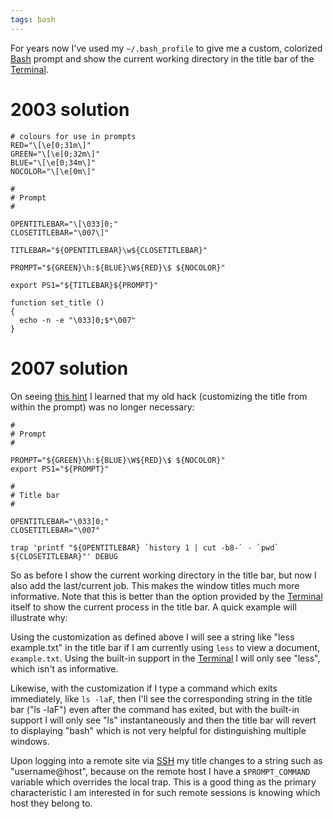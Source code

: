```yaml
---
tags: bash
---
```


For years now I've used my `~/.bash_profile` to give me a custom, colorized [Bash](/wiki/Bash) prompt and show the current working directory in the title bar of the [Terminal](/wiki/Terminal).

# 2003 solution

    # colours for use in prompts
    RED="\[\e[0;31m\]"
    GREEN="\[\e[0;32m\]"
    BLUE="\[\e[0;34m\]"
    NOCOLOR="\[\e[0m\]"

    #
    # Prompt                                                
    #

    OPENTITLEBAR="\[\033]0;"
    CLOSETITLEBAR="\007\]"

    TITLEBAR="${OPENTITLEBAR}\w${CLOSETITLEBAR}"

    PROMPT="${GREEN}\h:${BLUE}\W${RED}\$ ${NOCOLOR}"

    export PS1="${TITLEBAR}${PROMPT}"

    function set_title ()
    {
      echo -n -e "\033]0;$*\007"
    }

# 2007 solution

On seeing [this hint](http://www.macosxhints.com/article.php?story=20070628002730528) I learned that my old hack (customizing the title from within the prompt) was no longer necessary:

    #
    # Prompt                                                
    #

    PROMPT="${GREEN}\h:${BLUE}\W${RED}\$ ${NOCOLOR}"
    export PS1="${PROMPT}"

    #
    # Title bar
    #

    OPENTITLEBAR="\033]0;"
    CLOSETITLEBAR="\007"

    trap 'printf "${OPENTITLEBAR} `history 1 | cut -b8-` - `pwd` ${CLOSETITLEBAR}"' DEBUG

So as before I show the current working directory in the title bar, but now I also add the last/current job. This makes the window titles much more informative. Note that this is better than the option provided by the [Terminal](/wiki/Terminal) itself to show the current process in the title bar. A quick example will illustrate why:

Using the customization as defined above I will see a string like "less example.txt" in the title bar if I am currently using `less` to view a document, `example.txt`. Using the built-in support in the [Terminal](/wiki/Terminal) I will only see "less", which isn't as informative.

Likewise, with the customization if I type a command which exits immediately, like `ls -laF`, then I'll see the corresponding string in the title bar ("ls -laF") even after the command has exited, but with the built-in support I will only see "ls" instantaneously and then the title bar will revert to displaying "bash" which is not very helpful for distinguishing multiple windows.

Upon logging into a remote site via [SSH](/wiki/SSH) my title changes to a string such as "username@host", because on the remote host I have a `$PROMPT_COMMAND` variable which overrides the local trap. This is a good thing as the primary characteristic I am interested in for such remote sessions is knowing which host they belong to.
